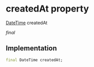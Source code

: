 


# createdAt property






[DateTime](https://api.flutter.dev/flutter/dart-core/DateTime-class.html) createdAt
  
_final_






## Implementation

```dart
final DateTime createdAt;


```







